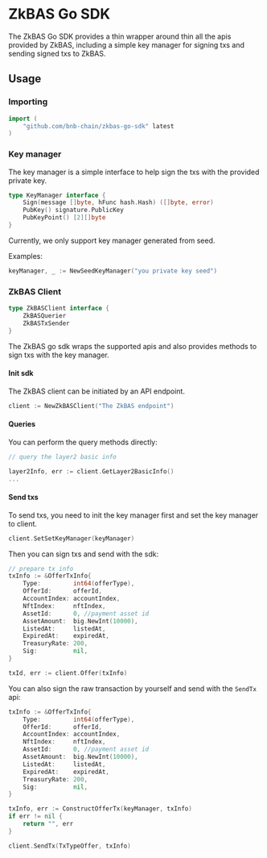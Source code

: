 # ZkBAS Go SDK

The ZkBAS Go SDK provides a thin wrapper around thin all the apis provided by ZkBAS, including a simple key manager for signing
txs and sending signed txs to ZkBAS.

## Usage

### Importing

```go
import (
    "github.com/bnb-chain/zkbas-go-sdk" latest
)
```

### Key manager

The key manager is a simple interface to help sign the txs with the provided private key.

```go
type KeyManager interface {
    Sign(message []byte, hFunc hash.Hash) ([]byte, error)
    PubKey() signature.PublicKey
    PubKeyPoint() [2][]byte
}
```

Currently, we only support key manager generated from seed.

Examples: 

```go
keyManager, _ := NewSeedKeyManager("you private key seed")
```

### ZkBAS Client

```go
type ZkBASClient interface {
    ZkBASQuerier
    ZkBASTxSender
}
```

The ZkBAS go sdk wraps the supported apis and also provides methods to sign txs with the key manager.

#### Init sdk 

The ZkBAS client can be initiated by an API endpoint.

```go
client := NewZkBASClient("The ZkBAS endpoint")
```

#### Queries

You can perform the query methods directly:

```go
// query the layer2 basic info

layer2Info, err := client.GetLayer2BasicInfo()
...
```

#### Send txs

To send txs, you need to init the key manager first and set the key manager to client.

```go
client.SetSetKeyManager(keyManager)
```

Then you can sign txs and send with the sdk:

```go
// prepare tx info
txInfo := &OfferTxInfo{
    Type:         int64(offerType),
    OfferId:      offerId,
    AccountIndex: accountIndex,
    NftIndex:     nftIndex,
    AssetId:      0, //payment asset id
    AssetAmount:  big.NewInt(10000),
    ListedAt:     listedAt,
    ExpiredAt:    expiredAt,
    TreasuryRate: 200,
    Sig:          nil,
}

txId, err := client.Offer(txInfo)
```

You can also sign the raw transaction by yourself and send with the `SendTx` api:

```go
txInfo := &OfferTxInfo{
    Type:         int64(offerType),
    OfferId:      offerId,
    AccountIndex: accountIndex,
    NftIndex:     nftIndex,
    AssetId:      0, //payment asset id
    AssetAmount:  big.NewInt(10000),
    ListedAt:     listedAt,
    ExpiredAt:    expiredAt,
    TreasuryRate: 200,
    Sig:          nil,
}

txInfo, err := ConstructOfferTx(keyManager, txInfo)
if err != nil {
    return "", err
}

client.SendTx(TxTypeOffer, txInfo)
```